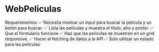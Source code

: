# WebPeliculas
Requerimientos:  ✅ Necesita mostrar un input para buscar la película y un botón para buscar.  ✅ Lista las películas y muestra el título, año y poster.  ✅ Que el formulario funcione  ✅ Haz que las películas se muestren en un grid responsive.  ✅ Hacer el fetching de datos a la API  ✅ Solo utilizar un estado para las peliculas

